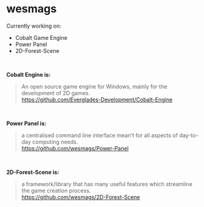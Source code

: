 # wesmags
Currently working on: 
- Cobalt Game Engine
- Power Panel
- 2D-Forest-Scene

<br>

__Cobalt Engine is:__
> An open source game engine for Windows, mainly for the development of 2D games.
> <br>
> https://github.com/Everglades-Development/Cobalt-Engine


<br>

__Power Panel is:__
>  a centralised command line interface mean't for all aspects of day-to-day computing needs.
> <br>
> https://github.com/wesmags/Power-Panel

<br>


__2D-Forest-Scene is:__
> a framework/library that has many useful features which streamline the game creation process.
> <br>
> https://github.com/wesmags/2D-Forest-Scene

<br>


<!--
**wesmags/wesmags** is a ✨ _special_ ✨ repository because its `README.md` (this file) appears on your GitHub profile.

Here are some ideas to get you started:

- 🔭 I’m currently working on ...
- 🌱 I’m currently learning ...
- 👯 I’m looking to collaborate on ...
- 🤔 I’m looking for help with ...
- 💬 Ask me about ...
- 📫 How to reach me: ...
- 😄 Pronouns: ...
- ⚡ Fun fact: ...
-->
